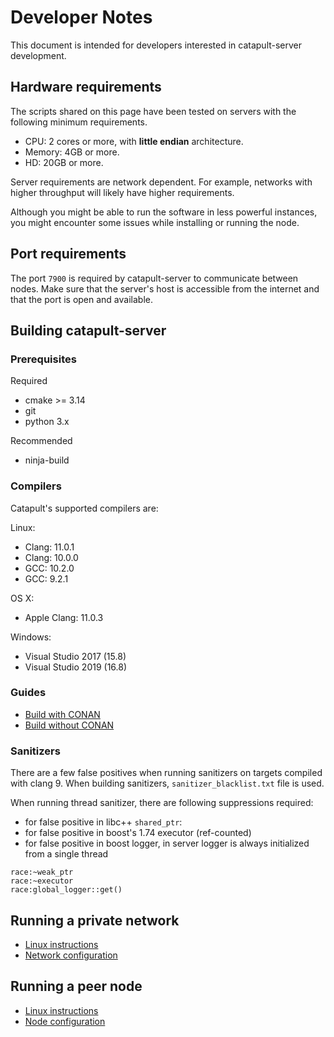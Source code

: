# Developer Notes

This document is intended for developers interested in catapult-server development.

## Hardware requirements

The scripts shared on this page have been tested on servers with the following minimum requirements.

* CPU: 2 cores or more, with **little endian** architecture.
* Memory: 4GB or more.
* HD: 20GB or more.

Server requirements are network dependent.
For example, networks with higher throughput will likely have higher requirements.

Although you might be able to run the software in less powerful instances, you might encounter some issues while installing or running the node.

## Port requirements

The port ``7900`` is required by catapult-server to communicate between nodes.
Make sure that the server's host is accessible from the internet and that the port is open and available.

## Building catapult-server

### Prerequisites

Required

 * cmake >= 3.14
 * git
 * python 3.x

Recommended

 - ninja-build

### Compilers

Catapult's supported compilers are:

Linux:
 - Clang: 11.0.1
 - Clang: 10.0.0
 - GCC: 10.2.0
 - GCC: 9.2.1

OS X:
 - Apple Clang: 11.0.3

Windows:
 - Visual Studio 2017 (15.8)
 - Visual Studio 2019 (16.8)

### Guides

 * [Build with CONAN](BUILD-conan.md)
 * [Build without CONAN](BUILD-manual.md)

### Sanitizers

There are a few false positives when running sanitizers on targets
compiled with clang 9.
When building sanitizers, `sanitizer_blacklist.txt` file is used.

When running thread sanitizer, there are following suppressions required:

 * for false positive in libc++ `shared_ptr`:
 * for false positive in boost's 1.74 executor (ref-counted)
 * for false positive in boost logger, in server logger is always initialized from a single thread

```
race:~weak_ptr
race:~executor
race:global_logger::get()
```

## Running a private network

* [Linux instructions](RUNNETWORKLIN.md)
* [Network configuration](https://nemtech.github.io/guides/network/configuring-network-properties.html)

## Running a peer node

* [Linux instructions](RUNPEERLIN.md)
* [Node configuration](https://nemtech.github.io/guides/network/configuring-node-properties.html)
